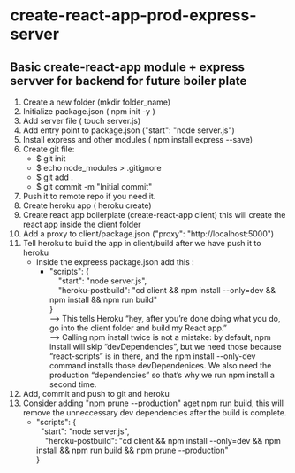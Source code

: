 # create-react-app-prod-express-server

## Basic create-react-app module + express servver for backend for future boiler plate

1. Create a new folder (mkdir folder_name)
2. Initialize package.json  ( npm init -y )
3. Add server file ( touch server.js)
4. Add entry point to package.json  ("start": "node server.js")
5. Install express and other modules ( npm install express --save)
6. Create git file:
   - $ git init
   - $ echo node_modules > .gitignore
   - $ git add .
   - $ git commit -m "Initial commit"
7. Push it to remote repo if you need it.
8. Create heroku app  ( heroku create)
9. Create react app boilerplate (create-react-app client) this will create the react app inside the client folder
10. Add a proxy to client/package.json ("proxy": "http://localhost:5000")
11. Tell heroku to build the app in client/build after we have push it to heroku
    - Inside the expreess package.json add this :
        - "scripts": { \
           &nbsp; &nbsp;  "start": "node server.js", \
            &nbsp; &nbsp; "heroku-postbuild": "cd client && npm install --only=dev && npm install && npm run build" \
         } \
--> This tells Heroku “hey, after you’re done doing what you do, go into the client folder and build my React app.”\
--> Calling npm install twice is not a mistake: by default, npm install will skip “devDependencies”, but we need those 
because “react-scripts” is in there, and the npm install --only-dev command installs those devDependenices.
We also need the production “dependencies” so that’s why we run npm install a second time.
12. Add, commit and push to git and heroku
13. Consider adding "npm prune --production" aget npm run build, this will remove the unneccessary dev dependencies after 
the build is complete. 
     - "scripts": { \
          &nbsp;   "start": "node server.js", \
          &nbsp; &nbsp;  "heroku-postbuild": "cd client && npm install --only=dev && npm install && npm run build && npm prune --production" \
         } 
